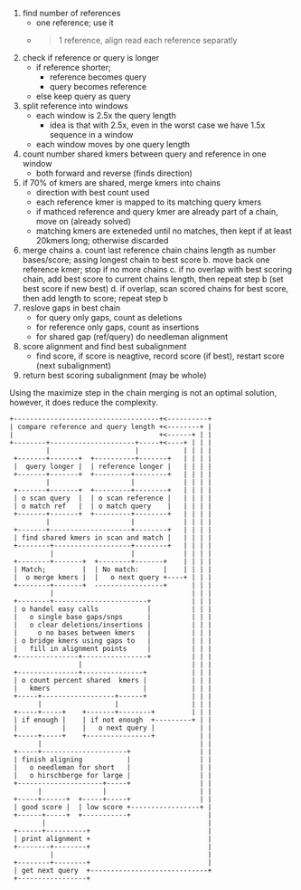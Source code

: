 1) find number of references
   - one reference; use it
   - > 1 reference, align read each reference separatly
2) check if reference or query is longer
   - if reference shorter;
     - reference becomes query
     - query becomes reference
   - else keep query as query
3) split reference into windows
   - each window is 2.5x the query length
     - idea is that with 2.5x, even in the worst case we
       have 1.5x sequence in a window
   - each window moves by one query length
4) count number shared kmers between query and reference
   in one window
   - both forward and reverse (finds direction)
5) if 70% of kmers are shared, merge kmers into chains
   - direction with best count used
   - each reference kmer is mapped to its matching query
     kmers
   - if mathced reference and query kmer are already
     part of a chain, move on (already solved)
   - matching kmers are exteneded until no matches, then
     kept if at least 20kmers long; otherwise discarded
6) merge chains
   a. count last reference chain chains length as number
      bases/score; assing longest chain to best score
   b. move back one reference kmer; stop if no more chains
   c. if no overlap with best scoring chain, add
      best score to current chains length, then
      repeat step b (set best score if new best)
   d. if overlap, scan scored chains for best
      score, then add length to score; repeat step b
7) reslove gaps in best chain
   - for query only gaps, count as deletions
   - for reference only gaps, count as insertions
   - for shared gap (ref/query) do needleman alignment
8) score alignment and find best subalignment
   - find score, if score is neagtive, record score
     (if best), restart score (next subalignment)
9) return best scoring subalignment (may be whole)

Using the maximize step in the chain merging is not an
  optimal solution, however, it does reduce the
  complexity.

~~~dita
+------------------------------------+<----------+
| compare reference and query length +<--------+ |
|                                    +<------+ | |
+--------+---------------------+-----+<----+ | | |
         |                     |           | | | |
 +-------+-------+  +----------+-------+   | | | |
 |  query longer |  | reference longer |   | | | |
 +-------+-------+  +---------+--------+   | | | |
         |                    |            | | | |
 +-------+-------+  +---------+--------+   | | | |
 | o scan query  |  | o scan reference |   | | | |
 | o match ref   |  | o match query    |   | | | |
 +-------+-------+  +---------+--------+   | | | |
         |                    |            | | | |
 +-------+--------------------+--------+   | | | |
 | find shared kmers in scan and match |   | | | |
 +--------+-------------------+--------+   | | | |
          |                   |            | | | |
 +--------+-------+  +--------+-------+    | | | |
 | Match;         |  | No match:      |    | | | |
 |  o merge kmers |  |   o next query +----+ | | |
 +--------+-------+  -----------------+      | | |
          |                                  | | |
 +--------+-----------------------+          | | |
 | o handel easy calls            |          | | |
 |   o single base gaps/snps      |          | | |
 |   o clear deletions/insertions |          | | |
 |     o no bases between kmers   |          | | |
 | o bridge kmers using gaps to   |          | | |
 |   fill in alignment points     |          | | |
 +---------------+----------------+          | | |
                 |                           | | |
 +---------------+---------------+           | | |
 | o count percent shared  kmers |           | | |
 |   kmers                       |           | | |
 +-----+------------------+------+           | | |
       |                  |                  | | |
 +-----+-----+    +-------+--------+         | | |
 | if enough |    | if not enough  +---------+ | |
 |           |    |   o next query |           | |
 +-----+-----+    +----------------+           | |
       |                                       | |
 +-----+---------------------+                 | |
 | finish aligning           |                 | |
 |   o needleman for short   |                 | |
 |   o hirschberge for large |                 | |
 +---------------------+-----+                 | |
       |               |                       | |
 +-----+------+  +-----+-----+                 | |
 | good score |  | low score +-----------------+ |
 +------+-----+  +-----------+                   |
        |                                        |
 +------+----------+                             |
 | print alignment +                             |
 +--------+--------+                             |
          |                                      |
 +--------+--------+                             |
 | get next query  +-----------------------------+
 +-----------------+
~~~

